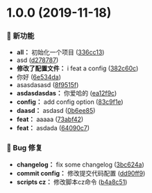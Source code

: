# 1.0.0 (2019-11-18)

### 🌟 新功能

* **all：** 初始化一个项目 ([336cc13](https://github.com/luoxue-victor/learn_webpack/commit/336cc13))
* asd ([d278787](https://github.com/luoxue-victor/learn_webpack/commit/d278787))
* **修改了配置文件：** i feat a config ([382c60c](https://github.com/luoxue-victor/learn_webpack/commit/382c60c))
* 你好 ([6e534da](https://github.com/luoxue-victor/learn_webpack/commit/6e534da))
* asasdasasd ([8f9515f](https://github.com/luoxue-victor/learn_webpack/commit/8f9515f))
* **asdasdasdas：** 你爱哈的 ([ea12f9c](https://github.com/luoxue-victor/learn_webpack/commit/ea12f9c))
* **config：** add config  option ([83c9f1e](https://github.com/luoxue-victor/learn_webpack/commit/83c9f1e))
* **daasd：** asdasd ([0b6ee85](https://github.com/luoxue-victor/learn_webpack/commit/0b6ee85))
* **feat：** aaaaa ([73abf42](https://github.com/luoxue-victor/learn_webpack/commit/73abf42))
* **feat：** asdada ([64090c7](https://github.com/luoxue-victor/learn_webpack/commit/64090c7))


### 🐛 Bug 修复

* **changelog：** fix some changelog ([3bc624a](https://github.com/luoxue-victor/learn_webpack/commit/3bc624a))
* **commit config：** 修改提交代码配置 ([dd90ff9](https://github.com/luoxue-victor/learn_webpack/commit/dd90ff9))
* **scripts cz：** 修改脚本cz命令 ([b4a8c51](https://github.com/luoxue-victor/learn_webpack/commit/b4a8c51))



